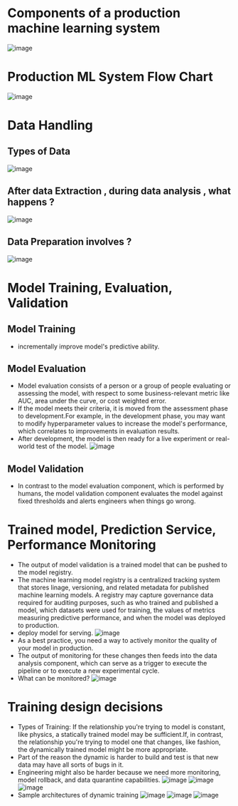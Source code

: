 # Components of a production machine learning system
![image](https://github.com/ylnhari/Courses_And_Trainings/assets/45874226/1a90be16-075b-4c15-839a-af0010cf884d)

# Production ML System Flow Chart
![image](https://github.com/ylnhari/Courses_And_Trainings/assets/45874226/491832c0-51d5-4b24-a73a-11de0c2fc33c)

# Data Handling
## Types of Data
![image](https://github.com/ylnhari/Courses_And_Trainings/assets/45874226/34bf23e8-4175-4a2e-bf66-573b9b8ebd88)
## After data Extraction , during data analysis , what happens ?
![image](https://github.com/ylnhari/Courses_And_Trainings/assets/45874226/7006428e-d642-4099-86d7-42500bfda91e)
## Data Preparation involves ?
![image](https://github.com/ylnhari/Courses_And_Trainings/assets/45874226/0fddaf75-99c9-4e8f-adce-e0bc053ceb3c)

# Model Training, Evaluation, Validation
## Model Training 
  - incrementally improve model's predictive ability.
## Model Evaluation
  - Model evaluation consists of a person or a group of people evaluating or assessing the model, with respect to some business-relevant metric like AUC, area under the curve, or cost weighted error.
  - If the model meets their criteria, it is moved from the assessment phase to development.For example, in the development phase, you may want to modify hyperparameter values to increase the model's performance, which correlates to improvements in evaluation results.
  - After development, the model is then ready for a live experiment or real-world test of the model.
    ![image](https://github.com/ylnhari/Courses_And_Trainings/assets/45874226/b7bbde95-ecf4-4f0d-9530-0449a051a6a7)
## Model Validation
  - In contrast to the model evaluation component, which is performed by humans, the model validation component evaluates the model against fixed thresholds and alerts engineers when things go wrong.

# Trained model, Prediction Service, Performance Monitoring
  - The output of model validation is a trained model that can be pushed to the model registry.
  - The machine learning model registry is a centralized tracking system that stores linage, versioning, and related metadata for published machine learning models. A registry may capture governance data required for auditing purposes, such as who trained and published a model, which datasets were used for training, the values of metrics measuring predictive performance, and when the model was deployed to production.
  - deploy model for serving.
    ![image](https://github.com/ylnhari/Courses_And_Trainings/assets/45874226/9771f7a6-76b4-48d9-949c-4e70b0809300)
  - As a best practice, you need a way to actively monitor the quality of your model in production.
  - The output of monitoring for these changes then feeds into the data analysis component, which can serve as a trigger to execute the pipeline or to execute a new experimental cycle.
  - What can be monitored?
    ![image](https://github.com/ylnhari/Courses_And_Trainings/assets/45874226/07ce9156-5219-4dc9-adb7-86c93af62d73)

# Training design decisions
  - Types of Training: If the relationship you're trying to model is constant, like physics, a statically trained model may be sufficient.If, in contrast, the relationship 
    you're trying to model one that changes, like fashion, the dynamically trained model might be more appropriate.
  - Part of the reason the dynamic is harder to build and test is that new data may have all sorts of bugs in it.
  - Engineering might also be harder because we need more monitoring, model rollback, and data quarantine capabilities.
    ![image](https://github.com/ylnhari/Courses_And_Trainings/assets/45874226/ac829e35-c0f2-4cc3-9c1a-333595182806)
    ![image](https://github.com/ylnhari/Courses_And_Trainings/assets/45874226/0800a8c6-589f-4fc5-a8e3-39f96b11edc3)
    ![image](https://github.com/ylnhari/Courses_And_Trainings/assets/45874226/2352ff3d-dea1-4831-a100-b0bc1fc9f539)
  - Sample architectures of dynamic training
    ![image](https://github.com/ylnhari/Courses_And_Trainings/assets/45874226/2be775db-ea0c-48d9-b6fb-1ae186f689ba)
    ![image](https://github.com/ylnhari/Courses_And_Trainings/assets/45874226/18a83906-f347-4800-ac32-b27e9e401191)
    ![image](https://github.com/ylnhari/Courses_And_Trainings/assets/45874226/4052e306-5eff-42cb-a926-ad751ae427a2)













